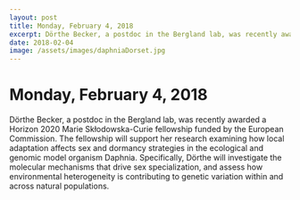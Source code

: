 ```yaml
---
layout: post
title: Monday, February 4, 2018
excerpt: Dörthe Becker, a postdoc in the Bergland lab, was recently awarded a Horizon2020 Marie SkŁodowska Curie fellowship funded by the European Commission.
date: 2018-02-04
image: /assets/images/daphniaDorset.jpg
---
```

# Monday, February 4, 2018
Dörthe Becker, a postdoc in the Bergland lab, was recently awarded a Horizon 2020 Marie Skłodowska-Curie fellowship funded by the European Commission. The fellowship will support her research examining how local adaptation affects sex and dormancy strategies in the ecological and genomic model organism Daphnia. Specifically, Dörthe will investigate the molecular mechanisms that drive sex specialization, and assess how environmental heterogeneity is contributing to genetic variation within and across natural populations.
